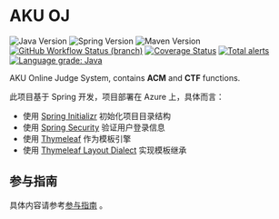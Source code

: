 # AKU OJ

![Java Version](https://img.shields.io/badge/Java-v1.8-blue)
![Spring Version](https://img.shields.io/badge/Spring-v2.2.6-blue)
![Maven Version](https://img.shields.io/badge/Maven-v3.6.1-blue)
[![GitHub Workflow Status (branch)](https://github.com/akusoft/akuoj/workflows/Build%20and%20deploy%20JAR%20app%20to%20Azure%20Web%20App%20-%20akuoj/badge.svg)](https://github.com/akusoft/akuoj/actions)
[![Coverage Status](https://coveralls.io/repos/github/akusoft/akuoj/badge.svg?branch=master)](https://coveralls.io/github/akusoft/akuoj?branch=master)
[![Total alerts](https://img.shields.io/lgtm/alerts/g/akusoft/akuoj.svg?logo=lgtm&logoWidth=18)](https://lgtm.com/projects/g/akusoft/akuoj/alerts/)
[![Language grade: Java](https://img.shields.io/lgtm/grade/java/g/akusoft/akuoj.svg?logo=lgtm&logoWidth=18)](https://lgtm.com/projects/g/akusoft/akuoj/context:java)

AKU Online Judge System, contains **ACM** and **CTF** functions.

此项目基于 Spring 开发，项目部署在 Azure 上，具体而言：

- 使用 [Spring Initializr](https://start.spring.io/) 初始化项目目录结构
- 使用 [Spring Security](https://spring.io/projects/spring-security) 验证用户登录信息
- 使用 [Thymeleaf](https://www.thymeleaf.org/) 作为模板引擎
- 使用 [Thymeleaf Layout Dialect](https://github.com/ultraq/thymeleaf-layout-dialect) 实现模板继承

## 参与指南

具体内容请参考[参与指南](https://github.com/akusoft/akuoj/blob/dev/CONTRIBUTING.md) 。
